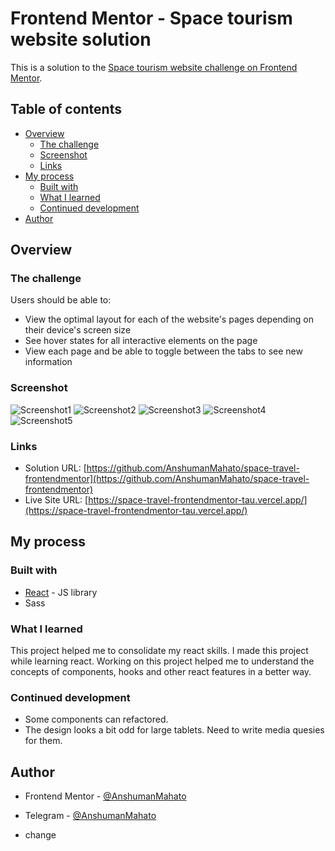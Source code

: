 # Frontend Mentor - Space tourism website solution

This is a solution to the [Space tourism website challenge on Frontend Mentor](https://www.frontendmentor.io/challenges/space-tourism-multipage-website-gRWj1URZ3).

## Table of contents

- [Overview](#overview)
  - [The challenge](#the-challenge)
  - [Screenshot](#screenshot)
  - [Links](#links)
- [My process](#my-process)
  - [Built with](#built-with)
  - [What I learned](#what-i-learned)
  - [Continued development](#continued-development)
- [Author](#author)

## Overview

### The challenge

Users should be able to:

- View the optimal layout for each of the website's pages depending on their device's screen size
- See hover states for all interactive elements on the page
- View each page and be able to toggle between the tabs to see new information

### Screenshot

![Screenshot1](https://graph.org/file/8d36f585acb3a4484fb48.jpg)
![Screenshot2](https://graph.org/file/38e17f996294450ddec21.jpg)
![Screenshot3](https://graph.org/file/0f834bf08f4df147e73db.jpg)
![Screenshot4](https://graph.org/file/909e37613bfa5599528e0.jpg)
![Screenshot5](https://graph.org/file/54453c543bf2c8669063e.jpg)

### Links

- Solution URL: [https://github.com/AnshumanMahato/space-travel-frontendmentor](https://github.com/AnshumanMahato/space-travel-frontendmentor)
- Live Site URL: [https://space-travel-frontendmentor-tau.vercel.app/](https://space-travel-frontendmentor-tau.vercel.app/)

## My process

### Built with

- [React](https://reactjs.org/) - JS library
- Sass

### What I learned

This project helped me to consolidate my react skills. I made this project while learning react. Working on this project helped me to understand the concepts of components, hooks and other react features in a better way.

### Continued development

- Some components can refactored.
- The design looks a bit odd for large tablets. Need to write media quesies for them.

## Author

- Frontend Mentor - [@AnshumanMahato](https://www.frontendmentor.io/profile/AnshumanMahato)
- Telegram - [@AnshumanMahato](https://t.me/AnshumanMahato)

- change
